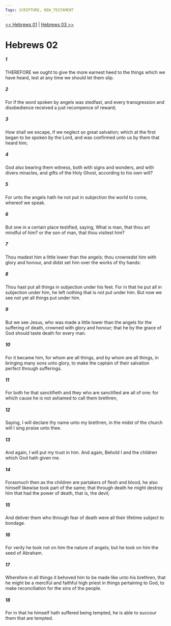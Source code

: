 ```yaml
---
Tags: SCRIPTURE, NEW_TESTAMENT
---
```


[<< Hebrews 01](NEW_TESTAMENT/19_Hebrews/Hebrews_01.md) | [Hebrews 03 >>](NEW_TESTAMENT/19_Hebrews/Hebrews_03.md)

# Hebrews 02

##### 1

THEREFORE we ought to give the more earnest heed to the things which we have heard, lest at any time we should let them slip.

##### 2

For if the word spoken by angels was stedfast, and every transgression and disobedience received a just recompence of reward;

##### 3

How shall we escape, if we neglect so great salvation; which at the first began to be spoken by the Lord, and was confirmed unto us by them that heard him;

##### 4

God also bearing them witness, both with signs and wonders, and with divers miracles, and gifts of the Holy Ghost, according to his own will?

##### 5

For unto the angels hath he not put in subjection the world to come, whereof we speak.

##### 6

But one in a certain place testified, saying, What is man, that thou art mindful of him? or the son of man, that thou visitest him?

##### 7

Thou madest him a little lower than the angels; thou crownedst him with glory and honour, and didst set him over the works of thy hands:

##### 8

Thou hast put all things in subjection under his feet. For in that he put all in subjection under him, he left nothing that is not put under him. But now we see not yet all things put under him.

##### 9

But we see Jesus, who was made a little lower than the angels for the suffering of death, crowned with glory and honour; that he by the grace of God should taste death for every man.

##### 10

For it became him, for whom are all things, and by whom are all things, in bringing many sons unto glory, to make the captain of their salvation perfect through sufferings.

##### 11

For both he that sanctifieth and they who are sanctified are all of one: for which cause he is not ashamed to call them brethren,

##### 12

Saying, I will declare thy name unto my brethren, in the midst of the church will I sing praise unto thee.

##### 13

And again, I will put my trust in him. And again, Behold I and the children which God hath given me.

##### 14

Forasmuch then as the children are partakers of flesh and blood, he also himself likewise took part of the same; that through death he might destroy him that had the power of death, that is, the devil;

##### 15

And deliver them who through fear of death were all their lifetime subject to bondage.

##### 16

For verily he took not on him the nature of angels; but he took on him the seed of Abraham.

##### 17

Wherefore in all things it behoved him to be made like unto his brethren, that he might be a merciful and faithful high priest in things pertaining to God, to make reconciliation for the sins of the people.

##### 18

For in that he himself hath suffered being tempted, he is able to succour them that are tempted.
